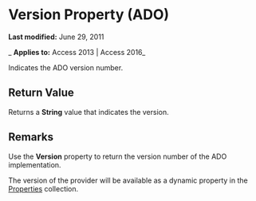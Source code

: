 
# Version Property (ADO)

 **Last modified:** June 29, 2011

 _ **Applies to:** Access 2013 | Access 2016_



Indicates the ADO version number.

## Return Value

Returns a  **String** value that indicates the version.


## Remarks

Use the  **Version** property to return the version number of the ADO implementation.

The version of the provider will be available as a dynamic property in the [Properties](4d662790-1252-c930-e6f9-edf6a38636af.md) collection.

